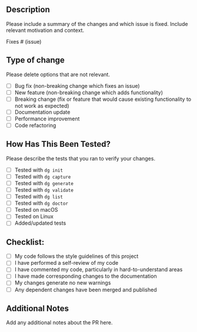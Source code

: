 <!-- Thank you for contributing! -->

## Description

Please include a summary of the changes and which issue is fixed. Include relevant motivation and context.

Fixes # (issue)

## Type of change

Please delete options that are not relevant.

- [ ] Bug fix (non-breaking change which fixes an issue)
- [ ] New feature (non-breaking change which adds functionality)
- [ ] Breaking change (fix or feature that would cause existing functionality to not work as expected)
- [ ] Documentation update
- [ ] Performance improvement
- [ ] Code refactoring

## How Has This Been Tested?

Please describe the tests that you ran to verify your changes.

- [ ] Tested with `dg init`
- [ ] Tested with `dg capture`
- [ ] Tested with `dg generate`
- [ ] Tested with `dg validate`
- [ ] Tested with `dg list`
- [ ] Tested with `dg doctor`
- [ ] Tested on macOS
- [ ] Tested on Linux
- [ ] Added/updated tests

## Checklist:

- [ ] My code follows the style guidelines of this project
- [ ] I have performed a self-review of my code
- [ ] I have commented my code, particularly in hard-to-understand areas
- [ ] I have made corresponding changes to the documentation
- [ ] My changes generate no new warnings
- [ ] Any dependent changes have been merged and published

## Additional Notes

Add any additional notes about the PR here.
